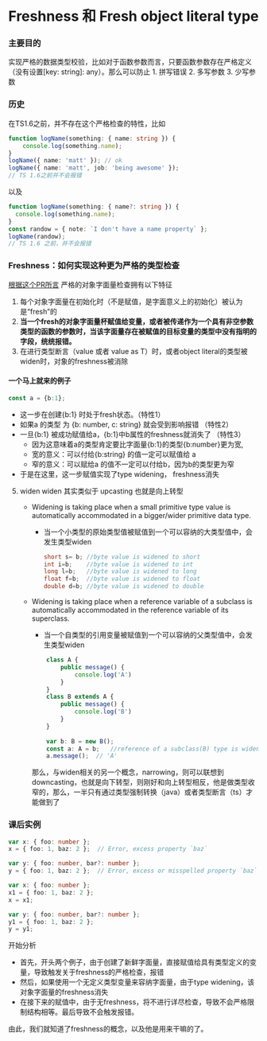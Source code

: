 # Freshness 和 Fresh object literal type
### 主要目的
实现严格的数据类型校验，比如对于函数参数而言，只要函数参数存在严格定义（没有设置[key: string]: any）。那么可以防止
    1. 拼写错误
    2. 多写参数
    3. 少写参数
### 历史
在TS1.6之前，并不存在这个严格检查的特性，比如
 
```ts
function logName(something: { name: string }) {
    console.log(something.name);
}
logName({ name: 'matt' }); // ok
logName({ name: 'matt', job: 'being awesome' }); 
// TS 1.6之前并不会报错
```
以及
```ts
function logName(something: { name?: string }) {
  console.log(something.name);
}
const randow = { note: `I don't have a name property` };
logName(randow);
// TS 1.6 之前，并不会报错
```   

### Freshness：如何实现这种更为严格的类型检查
[根据这个PR所言](https://github.com/Microsoft/TypeScript/pull/3823)
严格的对象字面量检查拥有以下特征
1. 每个对象字面量在初始化时（不是赋值，是字面意义上的初始化）被认为是“fresh”的
2. **当一个fresh的对象字面量杯赋值给变量，或者被传递作为一个具有非空参数类型的函数的参数时，当该字面量存在被赋值的目标变量的类型中没有指明的字段，统统报错。**
3. 在进行类型断言（<T>value 或者 value as T）时，或者object literal的类型被widen时，对象的freshness被消除 

#### 一个马上就来的例子
```ts
const a = {b:1};
```

- 这一步在创建{b:1} 时处于fresh状态。（特性1）
- 如果a 的类型 为 {b: number, c: string} 就会受到影响报错 （特性2）
- 一旦{b:1} 被成功赋值给a，{b:1}中b属性的freshness就消失了 （特性3）
    -  因为这意味着a的类型肯定要比字面量{b:1}的类型{b:number}更为宽,
    - 宽的意义：可以付给{b:string} 的值一定可以赋值给 a
    - 窄的意义：可以赋给a 的值不一定可以付给b，因为b的类型更为窄
- 于是在这里，这一步赋值实现了type widening， freshness消失

5. widen
    widen 其实类似于 upcasting 也就是向上转型
    - Widening is taking place when a small primitive type value is automatically accommodated in a bigger/wider primitive data type. 
        - 当一个小类型的原始类型值被赋值到一个可以容纳的大类型值中，会发生类型widen
            ```java
            short s= b;	//byte value is widened to short
            int i=b;	//byte value is widened to int
            long l=b;	//byte value is widened to long
            float f=b;	//byte value is widened to float
            double d=b;	//byte value is widened to double
        
            ```
   -  Widening is taking place when a reference variable of a subclass is automatically accommodated in the reference variable of its superclass.
       -  当一个自类型的引用变量被赋值到一个可以容纳的父类型值中，会发生类型widen
    
        ```ts
            class A {
                public message() {
                    console.log('A')
                }
            }
            class B extends A {
                public message() {
                    console.log('B')
                }
            }
            
            var b: B = new B();
            const a: A = b;   //reference of a subclass(B) type is widened to the reference of superclass(A) type.
            a.message();  // 'A'
        ```
        
        那么，与widen相关的另一个概念，narrowing，则可以联想到downcasting，也就是向下转型，则刚好和向上转型相反，他是做类型收窄的，那么，一半只有通过类型强制转换（java）或者类型断言（ts）才能做到了

### 课后实例
```ts
var x: { foo: number };
x = { foo: 1, baz: 2 };  // Error, excess property `baz`

var y: { foo: number, bar?: number };
y = { foo: 1, baz: 2 };  // Error, excess or misspelled property `baz`

var x: { foo: number };
x1 = { foo: 1, baz: 2 };
x = x1;

var y: { foo: number, bar?: number };
y1 = { foo: 1, baz: 2 };
y = y1;
```

开始分析
- 首先，开头两个例子，由于创建了新鲜字面量，直接赋值给具有类型定义的变量，导致触发关于freshness的严格检查，报错
- 然后，如果使用一个无定义类型变量来容纳字面量，由于type widening，该对象字面量的freshness消失
- 在接下来的赋值中，由于无freshness，将不进行详尽检查，导致不会严格限制结构相等。最后导致不会触发报错。


由此，我们就知道了freshness的概念，以及他是用来干嘛的了。

